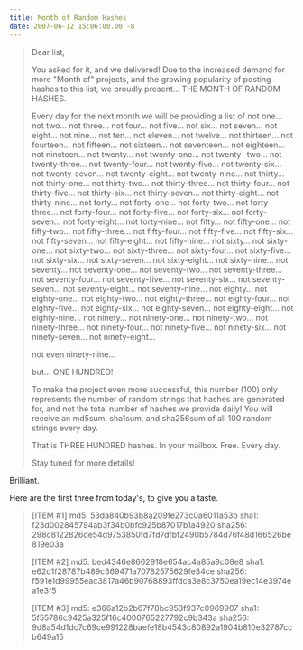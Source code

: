 ```yaml
---
title: Month of Random Hashes
date: 2007-06-12 15:06:00.00 -8
---
```

> Dear list,
>
> You asked for it, and we delivered! Due to the increased demand for more "Month of" projects, and the growing popularity of posting hashes to this list, we proudly present… THE MONTH OF RANDOM HASHES.
>
> Every day for the next month we will be providing a list of not one… not two… not three… not four… not five… not six… not seven… not eight… not nine… not ten… not eleven… not twelve… not thirteen… not fourteen… not fifteen… not sixteen… not seventeen… not eighteen… not nineteen… not twenty… not twenty-one… not twenty -two… not twenty-three… not twenty-four… not twenty-five… not twenty-six… not twenty-seven… not twenty-eight… not twenty-nine… not thirty… not thirty-one… not thirty-two… not thirty-three… not thirty-four… not thirty-five… not thirty-six… not thirty-seven… not thirty-eight… not thirty-nine… not forty… not forty-one… not forty-two… not forty-three… not forty-four… not forty-five… not forty-six… not forty-seven… not forty-eight… not forty-nine… not fifty… not fifty-one… not fifty-two… not fifty-three… not fifty-four… not fifty-five… not fifty-six… not fifty-seven… not fifty-eight… not fifty-nine… not sixty… not sixty-one… not sixty-two… not sixty-three… not sixty-four… not sixty-five… not sixty-six… not sixty-seven… not sixty-eight… not sixty-nine… not seventy… not seventy-one… not seventy-two… not seventy-three… not seventy-four… not seventy-five… not seventy-six… not seventy-seven… not seventy-eight… not seventy-nine… not eighty… not eighty-one… not eighty-two… not eighty-three… not eighty-four… not eighty-five… not eighty-six… not eighty-seven… not eighty-eight… not eighty-nine… not ninety… not ninety-one… not ninety-two… not ninety-three… not ninety-four… not ninety-five… not ninety-six… not ninety-seven… not ninety-eight…
>
> not even ninety-nine…
>
> but… ONE HUNDRED!
>
> To make the project even more successful, this number (100) only represents the number of random strings that hashes are generated for, and not the total number of hashes we provide daily! You will receive an md5sum, sha1sum, and sha256sum of all 100 random strings every day.
>
> That is THREE HUNDRED hashes. In your mailbox. Free. Every day.
>
> Stay tuned for more details!

Brilliant.

Here are the first three from today's, to give you a taste.

> [ITEM #1]
> md5: 53da840b93b8a209fe273c0a6011a53b
> sha1: f23d002845794ab3f34b0bfc925b87017b1a4920
> sha256: 298c8122826de54d9753850fd7fd7dfbf2490b5784d76f48d166526be819e03a
>
> [ITEM #2]
> md5: bed4346e8662918e654ac4a85a9c08e8
> sha1: e62d1f28787b489c369471a70782575629fe34ce
> sha256: f591e1d99955eac3817a46b90768893ffdca3e8c3750ea19ec14e3974ea1e3f5
>
> [ITEM #3]
> md5: e366a12b2b67f78bc953f937c0969907
> sha1: 5f55786c9425a325f16c4000765227792c9b343a
> sha256: 9d8a54d1dc7c69ce991228baefe18b4543c80892a1904b810e32787ccb649a15
